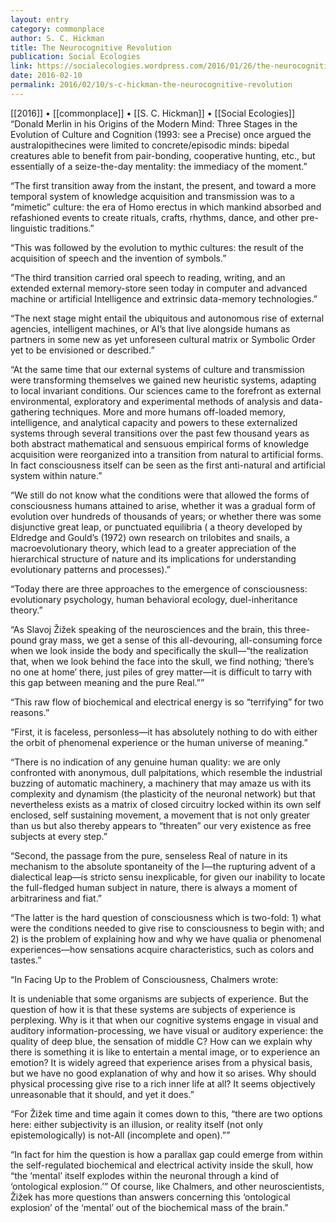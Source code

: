 ```yaml
---
layout: entry
category: commonplace
author: S. C. Hickman
title: The Neurocognitive Revolution
publication: Social Ecologies
link: https://socialecologies.wordpress.com/2016/01/26/the-neurocognitive-revolution-triumph-or-undoing/
date: 2016-02-10
permalink: 2016/02/10/s-c-hickman-the-neurocognitive-revolution
---
```


[[2016]] • [[commonplace]] • [[S. C. Hickman]] • [[Social Ecologies]]
 
“Donald Merlin in his Origins of the Modern Mind: Three Stages in the Evolution of Culture and Cognition (1993: see a Precise) once argued the australopithecines were limited to concrete/episodic minds: bipedal creatures able to benefit from pair-bonding, cooperative hunting, etc., but essentially of a seize-the-day mentality: the immediacy of the moment.”

“The first transition away from the instant, the present, and toward a more temporal system of knowledge acquisition and transmission was to a “mimetic” culture: the era of Homo erectus in which mankind absorbed and refashioned events to create rituals, crafts, rhythms, dance, and other pre-linguistic traditions.”

“This was followed by the evolution to mythic cultures: the result of the acquisition of speech and the invention of symbols.”

“The third transition carried oral speech to reading, writing, and an extended external memory-store seen today in computer and advanced machine or artificial Intelligence and extrinsic data-memory technologies.”

“The next stage might entail the ubiquitous and autonomous rise of external agencies, intelligent machines, or AI’s that live alongside humans as partners in some new as yet unforeseen cultural matrix or Symbolic Order yet to be envisioned or described.”

“At the same time that our external systems of culture and transmission were transforming themselves we gained new heuristic systems, adapting to local invariant conditions. Our sciences came to the forefront as external environmental, exploratory and experimental methods of analysis and data-gathering techniques. More and more humans off-loaded memory, intelligence, and analytical capacity and powers to these externalized systems through several transitions over the past few thousand years as both abstract mathematical and sensuous empirical forms of knowledge acquisition were reorganized into a transition from natural to artificial forms. In fact consciousness itself can be seen as the first anti-natural and artificial system within nature.”

“We still do not know what the conditions were that allowed the forms of consciousness humans attained to arise, whether it was a gradual form of evolution over hundreds of thousands of years; or whether there was some disjunctive great leap, or punctuated equilibria ( a theory developed by Eldredge and Gould’s (1972) own research on trilobites and snails, a macroevolutionary theory, which lead to a greater appreciation of the hierarchical structure of nature and its implications for understanding evolutionary patterns and processes).”

“Today there are three approaches to the emergence of consciousness: evolutionary psychology, human behavioral ecology, duel-inheritance theory.”

“As Slavoj Žižek speaking of the neurosciences and the brain, this three-pound gray mass, we get a sense of this all-devouring, all-consuming force when we look inside the body and specifically the skull—“the realization that, when we look behind the face into the skull, we find nothing; ‘there’s no one at home’ there, just piles of grey matter—it is difficult to tarry with this gap between meaning and the pure Real.””

“This raw flow of biochemical and electrical energy is so “terrifying” for two reasons.”

“First, it is faceless, personless—it has absolutely nothing to do with either the orbit of phenomenal experience or the human universe of meaning.”

“There is no indication of any genuine human quality: we are only confronted with anonymous, dull palpitations, which resemble the industrial buzzing of automatic machinery, a machinery that may amaze us with its complexity and dynamism (the plasticity of the neuronal network) but that nevertheless exists as a matrix of closed circuitry locked within its own self enclosed, self sustaining movement, a movement that is not only greater than us but also thereby appears to “threaten” our very existence as free subjects at every step.”

“Second, the passage from the pure, senseless Real of nature in its mechanism to the absolute spontaneity of the I—the rupturing advent of a dialectical leap—is stricto sensu inexplicable, for given our inability to locate the full-fledged human subject in nature, there is always a moment of arbitrariness and fiat.”

“The latter is the hard question of consciousness which is two-fold: 1) what were the conditions needed to give rise to consciousness to begin with; and 2) is the problem of explaining how and why we have qualia or phenomenal experiences—how sensations acquire characteristics, such as colors and tastes.”

“In Facing Up to the Problem of Consciousness, Chalmers wrote:

It is undeniable that some organisms are subjects of experience. But the question of how it is that these systems are subjects of experience is perplexing. Why is it that when our cognitive systems engage in visual and auditory information-processing, we have visual or auditory experience: the quality of deep blue, the sensation of middle C? How can we explain why there is something it is like to entertain a mental image, or to experience an emotion? It is widely agreed that experience arises from a physical basis, but we have no good explanation of why and how it so arises. Why should physical processing give rise to a rich inner life at all? It seems objectively unreasonable that it should, and yet it does.”

“For Žižek time and time again it comes down to this, “there are two options here: either subjectivity is an illusion, or reality itself (not only epistemologically) is not-All (incomplete and open).””

“In fact for him the question is how a parallax gap could emerge from within the self-regulated biochemical and electrical activity inside the skull, how “the ‘mental’ itself explodes within the neuronal through a kind of ‘ontological explosion.’” Of course, like Chalmers, and other neuroscientists, Žižek has more questions than answers concerning this ‘ontological explosion’ of the ‘mental’ out of the biochemical mass of the brain.”
